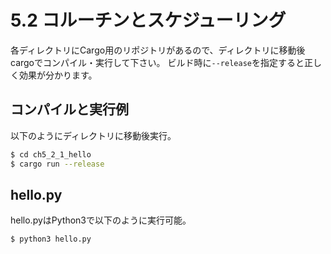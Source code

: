 # 5.2 コルーチンとスケジューリング

各ディレクトリにCargo用のリポジトリがあるので、ディレクトリに移動後cargoでコンパイル・実行して下さい。
ビルド時に```--release```を指定すると正しく効果が分かります。

## コンパイルと実行例

以下のようにディレクトリに移動後実行。

```sh
$ cd ch5_2_1_hello
$ cargo run --release
```

## hello.py

hello.pyはPython3で以下のように実行可能。

```sh
$ python3 hello.py
```

